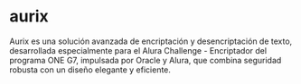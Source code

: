 # aurix
 Aurix es una solución avanzada de encriptación y desencriptación de texto, desarrollada especialmente para el Alura Challenge - Encriptador  del programa ONE G7, impulsada por Oracle y Alura, que combina seguridad robusta con un diseño elegante y eficiente.

